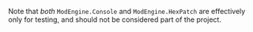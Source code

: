 ﻿Note that _both_ `ModEngine.Console` and `ModEngine.HexPatch` are effectively only for testing, and should not be considered part of the project.